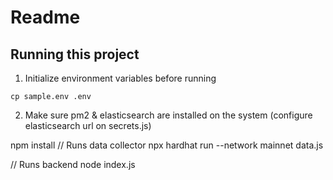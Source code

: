 # Readme

## Running this project

1. Initialize environment variables before running

`cp sample.env .env`


2.  Make sure pm2 & elasticsearch are installed on the system (configure elasticsearch url on secrets.js) 

npm install
// Runs data collector
npx hardhat run --network mainnet data.js

// Runs backend
node index.js
